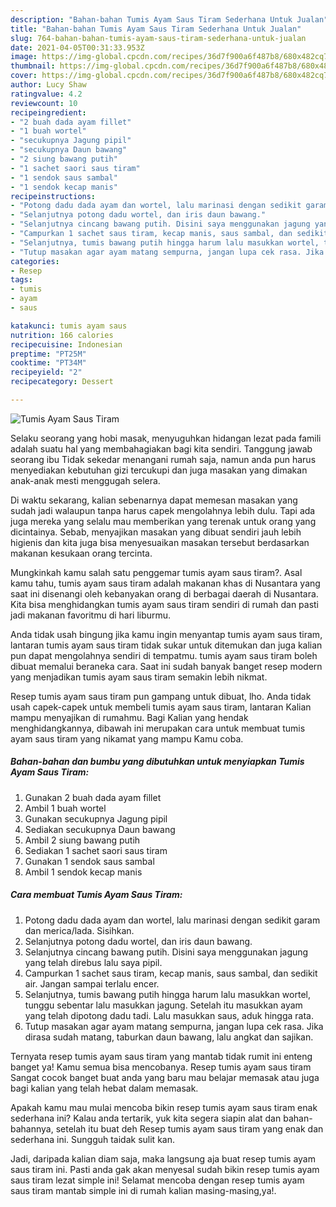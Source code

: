 ```yaml
---
description: "Bahan-bahan Tumis Ayam Saus Tiram Sederhana Untuk Jualan"
title: "Bahan-bahan Tumis Ayam Saus Tiram Sederhana Untuk Jualan"
slug: 764-bahan-bahan-tumis-ayam-saus-tiram-sederhana-untuk-jualan
date: 2021-04-05T00:31:33.953Z
image: https://img-global.cpcdn.com/recipes/36d7f900a6f487b8/680x482cq70/tumis-ayam-saus-tiram-foto-resep-utama.jpg
thumbnail: https://img-global.cpcdn.com/recipes/36d7f900a6f487b8/680x482cq70/tumis-ayam-saus-tiram-foto-resep-utama.jpg
cover: https://img-global.cpcdn.com/recipes/36d7f900a6f487b8/680x482cq70/tumis-ayam-saus-tiram-foto-resep-utama.jpg
author: Lucy Shaw
ratingvalue: 4.2
reviewcount: 10
recipeingredient:
- "2 buah dada ayam fillet"
- "1 buah wortel"
- "secukupnya Jagung pipil"
- "secukupnya Daun bawang"
- "2 siung bawang putih"
- "1 sachet saori saus tiram"
- "1 sendok saus sambal"
- "1 sendok kecap manis"
recipeinstructions:
- "Potong dadu dada ayam dan wortel, lalu marinasi dengan sedikit garam dan merica/lada. Sisihkan."
- "Selanjutnya potong dadu wortel, dan iris daun bawang."
- "Selanjutnya cincang bawang putih. Disini saya menggunakan jagung yang telah direbus lalu saya pipil."
- "Campurkan 1 sachet saus tiram, kecap manis, saus sambal, dan sedikit air. Jangan sampai terlalu encer."
- "Selanjutnya, tumis bawang putih hingga harum lalu masukkan wortel, tunggu sebentar lalu masukkan jagung. Setelah itu masukkan ayam yang telah dipotong dadu tadi. Lalu masukkan saus, aduk hingga rata."
- "Tutup masakan agar ayam matang sempurna, jangan lupa cek rasa. Jika dirasa sudah matang, taburkan daun bawang, lalu angkat dan sajikan."
categories:
- Resep
tags:
- tumis
- ayam
- saus

katakunci: tumis ayam saus 
nutrition: 166 calories
recipecuisine: Indonesian
preptime: "PT25M"
cooktime: "PT34M"
recipeyield: "2"
recipecategory: Dessert

---
```



![Tumis Ayam Saus Tiram](https://img-global.cpcdn.com/recipes/36d7f900a6f487b8/680x482cq70/tumis-ayam-saus-tiram-foto-resep-utama.jpg)

Selaku seorang yang hobi masak, menyuguhkan hidangan lezat pada famili adalah suatu hal yang membahagiakan bagi kita sendiri. Tanggung jawab seorang ibu Tidak sekedar menangani rumah saja, namun anda pun harus menyediakan kebutuhan gizi tercukupi dan juga masakan yang dimakan anak-anak mesti menggugah selera.

Di waktu  sekarang, kalian sebenarnya dapat memesan masakan yang sudah jadi walaupun tanpa harus capek mengolahnya lebih dulu. Tapi ada juga mereka yang selalu mau memberikan yang terenak untuk orang yang dicintainya. Sebab, menyajikan masakan yang dibuat sendiri jauh lebih higienis dan kita juga bisa menyesuaikan masakan tersebut berdasarkan makanan kesukaan orang tercinta. 



Mungkinkah kamu salah satu penggemar tumis ayam saus tiram?. Asal kamu tahu, tumis ayam saus tiram adalah makanan khas di Nusantara yang saat ini disenangi oleh kebanyakan orang di berbagai daerah di Nusantara. Kita bisa menghidangkan tumis ayam saus tiram sendiri di rumah dan pasti jadi makanan favoritmu di hari liburmu.

Anda tidak usah bingung jika kamu ingin menyantap tumis ayam saus tiram, lantaran tumis ayam saus tiram tidak sukar untuk ditemukan dan juga kalian pun dapat mengolahnya sendiri di tempatmu. tumis ayam saus tiram boleh dibuat memalui beraneka cara. Saat ini sudah banyak banget resep modern yang menjadikan tumis ayam saus tiram semakin lebih nikmat.

Resep tumis ayam saus tiram pun gampang untuk dibuat, lho. Anda tidak usah capek-capek untuk membeli tumis ayam saus tiram, lantaran Kalian mampu menyajikan di rumahmu. Bagi Kalian yang hendak menghidangkannya, dibawah ini merupakan cara untuk membuat tumis ayam saus tiram yang nikamat yang mampu Kamu coba.

<!--inarticleads1-->

##### Bahan-bahan dan bumbu yang dibutuhkan untuk menyiapkan Tumis Ayam Saus Tiram:

1. Gunakan 2 buah dada ayam fillet
1. Ambil 1 buah wortel
1. Gunakan secukupnya Jagung pipil
1. Sediakan secukupnya Daun bawang
1. Ambil 2 siung bawang putih
1. Sediakan 1 sachet saori saus tiram
1. Gunakan 1 sendok saus sambal
1. Ambil 1 sendok kecap manis




<!--inarticleads2-->

##### Cara membuat Tumis Ayam Saus Tiram:

1. Potong dadu dada ayam dan wortel, lalu marinasi dengan sedikit garam dan merica/lada. Sisihkan.
1. Selanjutnya potong dadu wortel, dan iris daun bawang.
1. Selanjutnya cincang bawang putih. Disini saya menggunakan jagung yang telah direbus lalu saya pipil.
1. Campurkan 1 sachet saus tiram, kecap manis, saus sambal, dan sedikit air. Jangan sampai terlalu encer.
1. Selanjutnya, tumis bawang putih hingga harum lalu masukkan wortel, tunggu sebentar lalu masukkan jagung. Setelah itu masukkan ayam yang telah dipotong dadu tadi. Lalu masukkan saus, aduk hingga rata.
1. Tutup masakan agar ayam matang sempurna, jangan lupa cek rasa. Jika dirasa sudah matang, taburkan daun bawang, lalu angkat dan sajikan.




Ternyata resep tumis ayam saus tiram yang mantab tidak rumit ini enteng banget ya! Kamu semua bisa mencobanya. Resep tumis ayam saus tiram Sangat cocok banget buat anda yang baru mau belajar memasak atau juga bagi kalian yang telah hebat dalam memasak.

Apakah kamu mau mulai mencoba bikin resep tumis ayam saus tiram enak sederhana ini? Kalau anda tertarik, yuk kita segera siapin alat dan bahan-bahannya, setelah itu buat deh Resep tumis ayam saus tiram yang enak dan sederhana ini. Sungguh taidak sulit kan. 

Jadi, daripada kalian diam saja, maka langsung aja buat resep tumis ayam saus tiram ini. Pasti anda gak akan menyesal sudah bikin resep tumis ayam saus tiram lezat simple ini! Selamat mencoba dengan resep tumis ayam saus tiram mantab simple ini di rumah kalian masing-masing,ya!.

